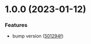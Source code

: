 # 1.0.0 (2023-01-12)


### Features

* bump version ([501294f](https://github.com/Tada5hi/mime-es/commit/501294fe010a96bd6360b720260a0b132444d8b3))

